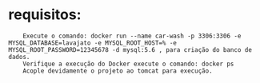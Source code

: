 #	requisitos:
		Execute o comando: docker run --name car-wash -p 3306:3306 -e MYSQL_DATABASE=lavajato -e MYSQL_ROOT_HOST=% -e MYSQL_ROOT_PASSWORD=12345678 -d mysql:5.6 , para criação do banco de dados.
		Verifique a execução do Docker execute o comando: docker ps
		Acople devidamente o projeto ao tomcat para execução.